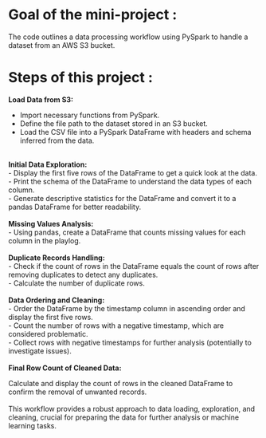 # Goal of the mini-project :
The code outlines a data processing workflow using PySpark to handle a dataset from an AWS S3 bucket. 
# Steps of this project :
<b>Load Data from S3:</b><br>
- Import necessary functions from PySpark.<br>
- Define the file path to the dataset stored in an S3 bucket.<br>
- Load the CSV file into a PySpark DataFrame with headers and schema inferred from the data.<br>
<br>
<b>Initial Data Exploration:</b><br>
- Display the first five rows of the DataFrame to get a quick look at the data.<br>
- Print the schema of the DataFrame to understand the data types of each column.<br>
- Generate descriptive statistics for the DataFrame and convert it to a pandas DataFrame for better readability.<br>
<br>
<b>Missing Values Analysis:</b><br>
- Using pandas, create a DataFrame that counts missing values for each column in the playlog.<br>
<br>
<b>Duplicate Records Handling:</b><br>
- Check if the count of rows in the DataFrame equals the count of rows after removing duplicates to detect any duplicates.<br>
- Calculate the number of duplicate rows.<br>
<br>
<b>Data Ordering and Cleaning:</b><br>
- Order the DataFrame by the timestamp column in ascending order and display the first five rows.<br>
- Count the number of rows with a negative timestamp, which are considered problematic.<br>
- Collect rows with negative timestamps for further analysis (potentially to investigate issues).<br>
<br>
<b>Final Row Count of Cleaned Data:</b><br>

Calculate and display the count of rows in the cleaned DataFrame to confirm the removal of unwanted records.<br>
<br>
This workflow provides a robust approach to data loading, exploration, and cleaning, crucial for preparing the data for further analysis or machine learning tasks.
